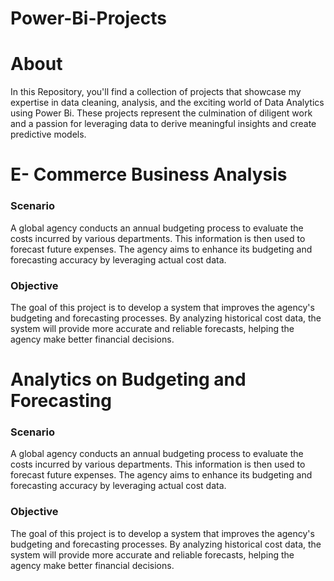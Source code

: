 # Power-Bi-Projects
# About
In this Repository, you'll find a collection of projects that showcase my expertise in data cleaning, analysis, and the exciting world of Data Analytics using Power Bi. These projects represent the culmination of diligent work and a passion for leveraging data to derive meaningful insights and create predictive models. 
# E- Commerce Business Analysis
### Scenario
A global agency conducts an annual budgeting process to evaluate the costs incurred by various departments. This information is then used to forecast future expenses. The agency aims to enhance its budgeting and forecasting accuracy by leveraging actual cost data.

### Objective
The goal of this project is to develop a system that improves the agency's budgeting and forecasting processes. By analyzing historical cost data, the system will provide more accurate and reliable forecasts, helping the agency make better financial decisions.

# Analytics on Budgeting and Forecasting
### Scenario
A global agency conducts an annual budgeting process to evaluate the costs incurred by various departments. This information is then used to forecast future expenses. The agency aims to enhance its budgeting and forecasting accuracy by leveraging actual cost data.

### Objective
The goal of this project is to develop a system that improves the agency's budgeting and forecasting processes. By analyzing historical cost data, the system will provide more accurate and reliable forecasts, helping the agency make better financial decisions.
